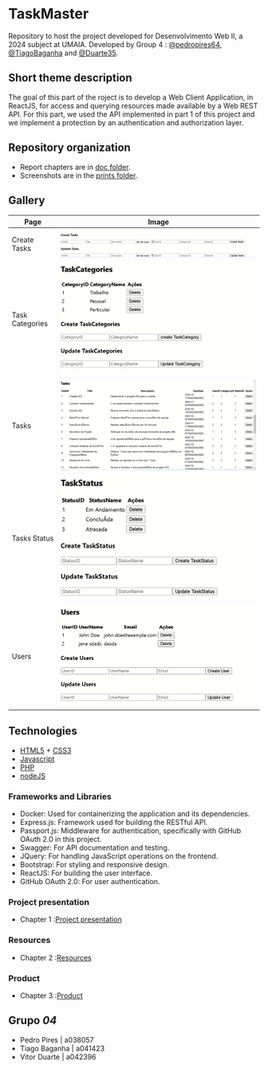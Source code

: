 # TaskMaster

Repository to host the project developed for Desenvolvimento Web II, a 2024 subject at UMAIA. Developed by Group 4 : [@pedropires64](https://github.com/pedropires64), [@TiagoBaganha](https://github.com/TiagoBaganha) and [@Duarte35](https://github.com/Duarte35).

## Short theme description

The goal of this part of the roject is to develop a Web Client Application, in ReactJS, for access and querying resources made available by a Web REST API.
For this part, we used the API implemented in part 1 of this project and we implement a protection by an authentication and authorization layer.

## Repository organization

* Report chapters are in [doc folder](docsm2).
* Screenshots are in the [prints folder](prints).


## Gallery

| Page      | Image |
| ----------- | ----------- |
| Create Tasks      | ![Drag Racing](prints/createtasks.png)       |
| Task Categories  | ![Drag Racing](prints/taskcategories.png)       |
| Tasks | ![Drag Racing](prints/tasks.png)       |
| Tasks Status      | ![Drag Racing](prints/taskstatus.png)       |
| Users   | ![Drag Racing](prints/users.png)       |

## Technologies

* [HTML5](https://html.spec.whatwg.org/multipage/) + [CSS3](https://www.w3.org/Style/CSS/)
* [Javascript](https://developer.mozilla.org/en-US/docs/Learn/JavaScript)
* [PHP](https://www.php.net/)
* [nodeJS](https://nodejs.org/en/)


### Frameworks and Libraries

* Docker: Used for containerizing the application and its dependencies.
* Express.js: Framework used for building the RESTful API.
* Passport.js: Middleware for authentication, specifically with GitHub OAuth 2.0 in this project.
* Swagger: For API documentation and testing.
* JQuery: For handling JavaScript operations on the frontend.
* Bootstrap: For styling and responsive design.
* ReactJS: For building the user interface.
* GitHub OAuth 2.0: For user authentication.


### Project presentation
* Chapter 1 :[Project presentation](docsm2/projectpresentation.md)
### Resources
* Chapter 2 :[Resources](docsm2/resources.md)
### Product
* Chapter 3 :[Product](docsm2/product.md)


## Grupo _04_
* Pedro Pires | a038057
* Tiago Baganha | a041423
* Vitor Duarte | a042396
